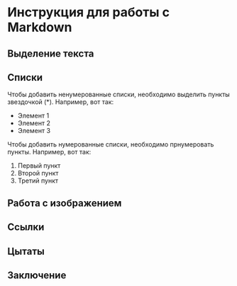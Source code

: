 # Инструкция для работы c Markdown

## Выделение текста

## Списки

Чтобы добавить ненумерованные списки, необходимо выделить пункты звездочкой (*). Например, вот так:

* Элемент 1
* Элемент 2
* Элемент 3

Чтобы добавить нумерованные списки, необходимо прнумеровать пункты. Например, вот так:
1. Первый пункт
2. Второй пункт
3. Третий пункт


## Работа с изображением

## Ссылки 

## Цытаты

## Заключение 
